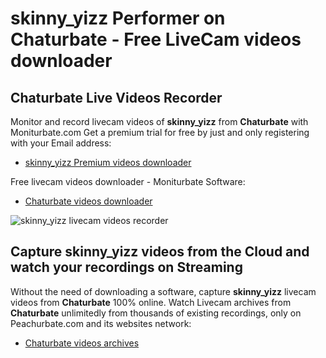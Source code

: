 # skinny_yizz Performer on Chaturbate - Free LiveCam videos downloader

## Chaturbate Live Videos Recorder

Monitor and record livecam videos of **skinny_yizz** from **Chaturbate** with Moniturbate.com
Get a premium trial for free by just and only registering with your Email address:
* [skinny_yizz Premium videos downloader](https://moniturbate.com/request-demo-licence-key.html)

Free livecam videos downloader - Moniturbate Software:
* [Chaturbate videos downloader](https://moniturbate.com/moniturbate-download-software.html)

![skinny_yizz livecam videos recorder](https://peachurnet.com/templates/moniturbate-software.png)


## Capture skinny_yizz videos from the Cloud and watch your recordings on Streaming

Without the need of downloading a software, capture **skinny_yizz** livecam videos from **Chaturbate** 100% online.
Watch Livecam archives from **Chaturbate** unlimitedly from thousands of existing recordings, only on Peachurbate.com and its websites network:
* [Chaturbate videos archives](https://peachurnet.com/)